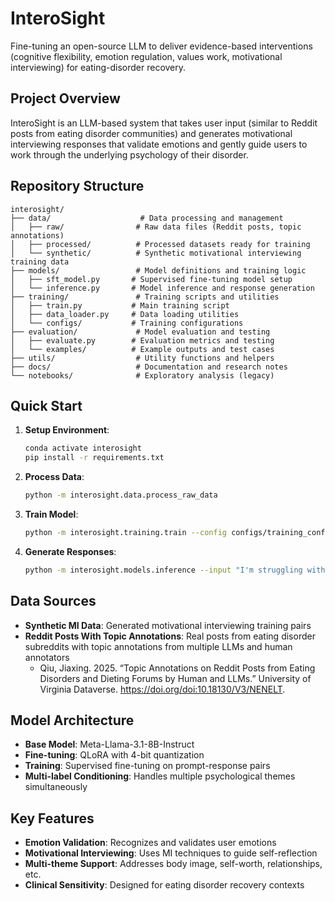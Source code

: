 # InteroSight

Fine-tuning an open-source LLM to deliver evidence-based interventions (cognitive flexibility, emotion regulation, values work, motivational interviewing) for eating-disorder recovery.

## Project Overview

InteroSight is an LLM-based system that takes user input (similar to Reddit posts from eating disorder communities) and generates motivational interviewing responses that validate emotions and gently guide users to work through the underlying psychology of their disorder.

## Repository Structure

```
interosight/
├── data/                    # Data processing and management
│   ├── raw/                # Raw data files (Reddit posts, topic annotations)
│   ├── processed/          # Processed datasets ready for training
│   └── synthetic/          # Synthetic motivational interviewing training data
├── models/                 # Model definitions and training logic
│   ├── sft_model.py       # Supervised fine-tuning model setup
│   └── inference.py       # Model inference and response generation
├── training/               # Training scripts and utilities
│   ├── train.py           # Main training script
│   ├── data_loader.py     # Data loading utilities
│   └── configs/           # Training configurations
├── evaluation/             # Model evaluation and testing
│   ├── evaluate.py        # Evaluation metrics and testing
│   └── examples/          # Example outputs and test cases
├── utils/                  # Utility functions and helpers
├── docs/                   # Documentation and research notes
└── notebooks/              # Exploratory analysis (legacy)
```

## Quick Start

1. **Setup Environment**:
   ```bash
   conda activate interosight
   pip install -r requirements.txt
   ```

2. **Process Data**:
   ```bash
   python -m interosight.data.process_raw_data
   ```

3. **Train Model**:
   ```bash
   python -m interosight.training.train --config configs/training_config.yaml
   ```

4. **Generate Responses**:
   ```bash
   python -m interosight.models.inference --input "I'm struggling with body image today"
   ```

## Data Sources

- **Synthetic MI Data**: Generated motivational interviewing training pairs
- **Reddit Posts With Topic Annotations**: Real posts from eating disorder subreddits with topic annotations from multiple LLMs and human annotators
  - Qiu, Jiaxing. 2025. “Topic Annotations on Reddit Posts from Eating Disorders and Dieting Forums by Human and LLMs.” University of Virginia Dataverse. https://doi.org/doi:10.18130/V3/NENELT.

## Model Architecture

- **Base Model**: Meta-Llama-3.1-8B-Instruct
- **Fine-tuning**: QLoRA with 4-bit quantization
- **Training**: Supervised fine-tuning on prompt-response pairs
- **Multi-label Conditioning**: Handles multiple psychological themes simultaneously

## Key Features

- **Emotion Validation**: Recognizes and validates user emotions
- **Motivational Interviewing**: Uses MI techniques to guide self-reflection
- **Multi-theme Support**: Addresses body image, self-worth, relationships, etc.
- **Clinical Sensitivity**: Designed for eating disorder recovery contexts

